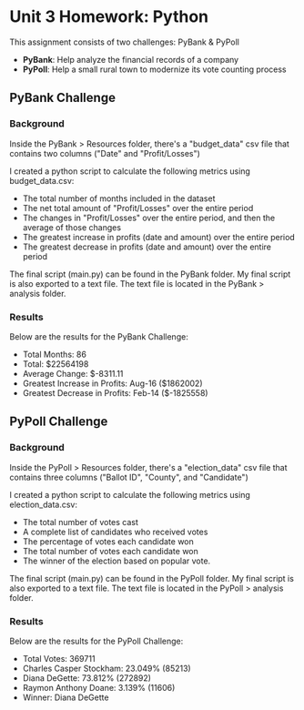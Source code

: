# Unit 3 Homework: Python
This assignment consists of two challenges: PyBank & PyPoll
- **PyBank**: Help analyze the financial records of a company
- **PyPoll**: Help a small rural town to modernize its vote counting process

## PyBank Challenge

### Background 
Inside the PyBank > Resources folder, there's a "budget_data" csv file that contains two columns ("Date" and "Profit/Losses")

I created a python script to calculate the following metrics using budget_data.csv:
- The total number of months included in the dataset
- The net total amount of "Profit/Losses" over the entire period
- The changes in "Profit/Losses" over the entire period, and then the average of those changes
- The greatest increase in profits (date and amount) over the entire period
- The greatest decrease in profits (date and amount) over the entire period

The final script (main.py) can be found in the PyBank folder. My final script is also exported to a text file. The text file is located in the PyBank > analysis folder.

### Results
Below are the results for the PyBank Challenge:
- Total Months: 86
- Total: $22564198
- Average Change: $-8311.11
- Greatest Increase in Profits: Aug-16 ($1862002)
- Greatest Decrease in Profits: Feb-14 ($-1825558)

## PyPoll Challenge

### Background 
Inside the PyPoll > Resources folder, there's a "election_data" csv file that contains three columns ("Ballot ID", "County", and "Candidate")

I created a python script to calculate the following metrics using election_data.csv:
- The total number of votes cast
- A complete list of candidates who received votes
- The percentage of votes each candidate won
- The total number of votes each candidate won
- The winner of the election based on popular vote.

The final script (main.py) can be found in the PyPoll folder. My final script is also exported to a text file. The text file is located in the PyPoll > analysis folder.

### Results
Below are the results for the PyPoll Challenge:
- Total Votes: 369711
- Charles Casper Stockham: 23.049% (85213)
- Diana DeGette: 73.812% (272892)
- Raymon Anthony Doane: 3.139% (11606)
- Winner: Diana DeGette




